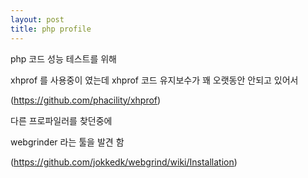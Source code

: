 ```yaml
---
layout: post
title: php profile
---
```


php 코드 성능 테스트를 위해

xhprof 를 사용중이 였는데 xhprof 코드 유지보수가 꽤 오랫동안 안되고 있어서

(https://github.com/phacility/xhprof)

다른 프로파일러를 찾던중에

webgrinder 라는 툴을 발견 함

(https://github.com/jokkedk/webgrind/wiki/Installation)